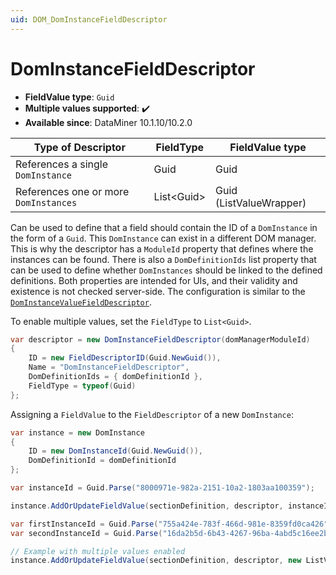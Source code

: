 ```yaml
---
uid: DOM_DomInstanceFieldDescriptor
---
```


# DomInstanceFieldDescriptor

- **FieldValue type**: `Guid`
- **Multiple values supported**: :heavy_check_mark:
- **Available since**: DataMiner 10.1.10/10.2.0

| Type of Descriptor | FieldType | FieldValue type |
|--------------------|-----------|-----------------|
| References a single `DomInstance` | Guid | Guid |
| References one or more `DomInstances` | List\<Guid\> | Guid (ListValueWrapper) |

Can be used to define that a field should contain the ID of a `DomInstance` in the form of a `Guid`. This `DomInstance` can exist in a different DOM manager. This is why the descriptor has a `ModuleId` property that defines where the instances can be found. There is also a `DomDefinitionIds` list property that can be used to define whether `DomInstances` should be linked to the defined definitions. Both properties are intended for UIs, and their validity and existence is not checked server-side. The configuration is similar to the [`DomInstanceValueFieldDescriptor`](xref:DOM_DomInstanceValueFieldDescriptor).

To enable multiple values, set the `FieldType` to `List<Guid>`.

```csharp
var descriptor = new DomInstanceFieldDescriptor(domManagerModuleId)
{
    ID = new FieldDescriptorID(Guid.NewGuid()),
    Name = "DomInstanceFieldDescriptor",
    DomDefinitionIds = { domDefinitionId },
    FieldType = typeof(Guid)
};
```

Assigning a `FieldValue` to the `FieldDescriptor` of a new `DomInstance`:

```csharp
var instance = new DomInstance 
{        
    ID = new DomInstanceId(Guid.NewGuid()),
    DomDefinitionId = domDefinitionId
};

var instanceId = Guid.Parse("8000971e-982a-2151-10a2-1803aa100359");

instance.AddOrUpdateFieldValue(sectionDefinition, descriptor, instanceId); // type should be Guid

var firstInstanceId = Guid.Parse("755a424e-783f-466d-981e-8359fd0ca426");
var secondInstanceId = Guid.Parse("16da2b5d-6b43-4267-96ba-4abd5c16ee2b");

// Example with multiple values enabled 
instance.AddOrUpdateFieldValue(sectionDefinition, descriptor, new ListValueWrapper<Guid>(firstInstanceId, secondInstanceId));
```
